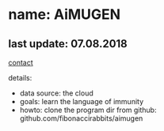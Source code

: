 # name: AiMUGEN
## last update: 07.08.2018
[contact](rahmad.akbar@medisin.uio.no)

details:
* data source: the cloud
* goals: learn the language of immunity
* howto: clone the program dir from github: github.com/fibonaccirabbits/aimugen


